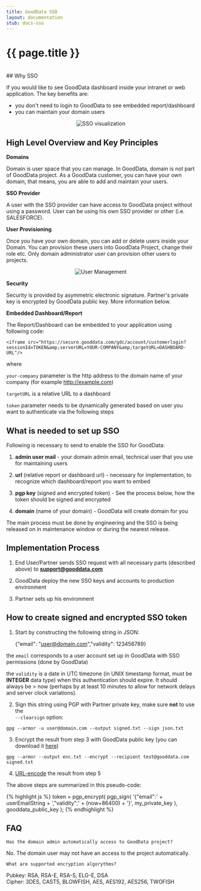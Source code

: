 ```yaml
---
title: GoodData SSO
layout: documentation
stub: docs-sso
---
```


# {{ page.title }}

<br />
## Why SSO
 
If you would like to see GoodData dashboard inside your intranet or web application. The key benefits are:

- you don't need to login to GoodData to see embedded report/dashboard
- you can maintain your domain users

<p>
<center><img src="{{ site.root }}/images/docs/sso.png" alt="SSO visualization" class="no-border"></center>
</p>

## High Level Overview and Key Principles

**Domains**

Domain is user space that you can manage. In GoodData, domain is not part of GoodData project. As a GoodData customer, you can have your own domain, that means, you are able to add and maintain your users.  

**SSO Provider**

A user with the SSO provider can have access to GoodData project without using a password. User can be using his own SSO provider or other (i.e. SALESFORCE).

**User Provisioning**

Once you have your own domain, you can add or delete users inside your Domain. You can provision these users into GoodData Project, change their role etc. Only domain administrator user can provision other users to projects. 

<p>
<center><img src="{{ site.root }}/images/docs/user-management.png" alt="User Management" class="no-border"></center>
</p>

**Security**

Security is provided by asymmetric electronic signature. Partner's private key is encrypted by GoodData public key. More information below.

**Embedded Dashboard/Report**

The Report/Dashboard can be embedded to your application using following code:

	<iframe src="https://secure.gooddata.com/gdc/account/customerlogin?sessionId=TOKEN&amp;serverURL=YOUR-COMPANY&amp;targetURL=DASHBOARD-URL"/> 

where

`your-company` parameter is the http address to the domain name of your company (for 	example http://example.com)  

`targetURL` is a relative URL to a dashboard  

`token` parameter needs to be dynamically generated based on user you want to authenticate via the following steps

## What is needed to set up SSO

Following is necessary to send to enable the SSO for GoodData:
 
1) **admin user mail** - your domain admin email, technical user that you use for maintaining users

2) **url** (relative report or dashboard url) - necessary for implementation, to recognize which dashboard/report you want to embed

3) **pgp key** (signed and encrypted token) - See the process below, how the token should be signed and encrypted

4) **domain** (name of your domain) - GoodData will create domain for you

The main process must be done by engineering and the SSO is being released on in maintenance window or during the nearest release. 

## Implementation Process

1) End User/Partner sends SSO request with all necessary parts (described above) to **support@gooddata.com**  

2) GoodData deploy the new SSO keys and accounts to production environment

3) Partner sets up his environment

## How to create signed and encrypted SSO token
 
1) Start by constructing the following string in JSON:

	{"email": "user@domain.com","validity": 123456789}

the `email` corresponds to a user account set up in GoodData with SSO permissions (done by GoodData)  

the `validity` is a date in UTC timezone (in UNIX timestamp format, must be **INTEGER** data type) when this authentication should expire. It should always be > now (perhaps by at least 10 minutes to allow for network delays and server clock variations). 

2) Sign this string using PGP with Partner private key, make sure **not** to use the  
`--clearsign` option:

<pre><code>gpg --armor -u user@domain.com --output signed.txt --sign json.txt</code></pre>

3) Encrypt the result from step 3 with GoodData public key (you can download it [here](http://developer.gooddata.com/docs/gooddata-sso.pub))

<pre><code>gpg --armor --output enc.txt --encrypt --recipient test@gooddata.com signed.txt</code></pre>

4) [URL-encode](http://meyerweb.com/eric/tools/dencoder/) the result from step 5

The above steps are summarized in this pseudo-code:

{% highlight js %}
token = pgp_encrypt(
pgp_sign(
    '{"email":' + userEmailString + ',"validity":' + (now+86400) + '}',
    my_private_key
  ),
  gooddata_public_key
);
{% endhighlight %}
	 	 	 		
			

## FAQ

`Has the domain admin automatically access to GoodData project?`

No. The domain user may not have an access to the project automatically.

`What are supported encryption algorythms?`

Pubkey: RSA, RSA-E, RSA-S, ELG-E, DSA  
Cipher: 3DES, CAST5, BLOWFISH, AES, AES192, AES256, TWOFISH
